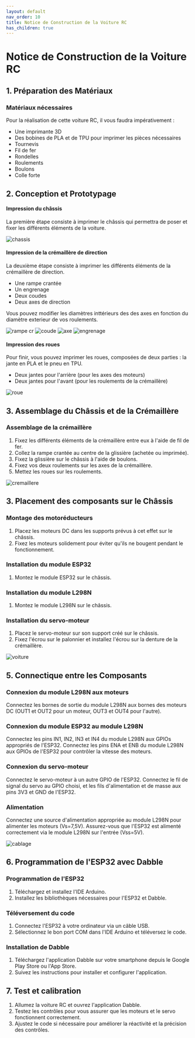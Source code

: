 ```yaml
---
layout: default
nav_order: 10
title: Notice de Construction de la Voiture RC
has_children: true
---
```


# Notice de Construction de la Voiture RC

## 1. Préparation des Matériaux

### Matériaux nécessaires
Pour la réalisation de cette voiture RC, il vous faudra impérativement :

- Une imprimante 3D
- Des bobines de PLA et de TPU pour imprimer les pièces nécessaires
- Tournevis
- Fil de fer
- Rondelles
- Roulements
- Boulons
- Colle forte

## 2. Conception et Prototypage

#### Impression du châssis
La première étape consiste à imprimer le châssis qui permettra de poser et fixer les différents éléments de la voiture.

![chassis](https://github.com/Makerspace-Amiens/2024-RCMiniCar/assets/119036120/4c704abc-9731-4fd7-9e0f-64920991eab5)

#### Impression de la crémaillère de direction
La deuxième étape consiste à imprimer les différents éléments de la crémaillère de direction.

- Une rampe crantée
- Un engrenage
- Deux coudes
- Deux axes de direction

Vous pouvez modifier les diamètres inttérieurs des des axes en fonction du diamètre exterieur de vos roulements.

![rampe cr](https://github.com/Makerspace-Amiens/2024-RCMiniCar/assets/119036120/0c5be8dc-9037-4cb7-bb3f-c28707bf138d)
![coude](https://github.com/Makerspace-Amiens/2024-RCMiniCar/assets/119036120/90a9c107-36cd-4fe9-9387-1200802588cd)
![axe](https://github.com/Makerspace-Amiens/2024-RCMiniCar/assets/119036120/a5566665-74a0-47ea-8d21-d0cd39aa2eda)
![engrenage](https://github.com/Makerspace-Amiens/2024-RCMiniCar/assets/119036120/e3bcd6c5-8b4a-44af-9be4-eb96af6c1717)


#### Impression des roues
Pour finir, vous pouvez imprimer les roues, composées de deux parties : la jante en PLA et le pneu en TPU.

- Deux jantes pour l'arrière (pour les axes des moteurs)
- Deux jantes pour l'avant (pour les roulements de la crémaillère)

![roue](https://github.com/Makerspace-Amiens/2024-RCMiniCar/assets/119036120/8065fe86-970f-45b6-85d1-6cd037d81a4d)

## 3. Assemblage du Châssis et de la Crémaillère

### Assemblage de la crémaillère
1. Fixez les différents éléments de la crémaillère entre eux à l'aide de fil de fer.
2. Collez la rampe crantée au centre de la glissière (achetée ou imprimée).
3. Fixez la glissière sur le châssis à l'aide de boulons.
4. Fixez vos deux roulements sur les axes de la crémaillère.
5. Mettez les roues sur les roulements.

![cremaillere](https://github.com/Makerspace-Amiens/2024-RCMiniCar/assets/119036120/6f7fb151-9823-4363-80aa-48ab4e3c1483)

## 3. Placement des composants sur le Châssis 

### Montage des motoréducteurs
1. Placez les moteurs DC dans les supports prévus à cet effet sur le châssis.
2. Fixez les moteurs solidement pour éviter qu'ils ne bougent pendant le fonctionnement.

### Installation du module ESP32
1. Montez le module ESP32 sur le châssis.

### Installation du module L298N
1. Montez le module L298N sur le châssis.

### Installation du servo-moteur
1. Placez le servo-moteur sur son support créé sur le châssis.
2. Fixez l'écrou sur le palonnier et installez l'écrou sur la denture de la crémaillère.

![voiture](https://github.com/Makerspace-Amiens/2024-RCMiniCar/assets/119036120/433f8bb3-1545-49fa-95b8-c67c50ce1d51)


## 5. Connectique entre les Composants

### Connexion du module L298N aux moteurs
Connectez les bornes de sortie du module L298N aux bornes des moteurs DC (OUT1 et OUT2 pour un moteur, OUT3 et OUT4 pour l'autre).

### Connexion du module ESP32 au module L298N
Connectez les pins IN1, IN2, IN3 et IN4 du module L298N aux GPIOs appropriés de l'ESP32.
Connectez les pins ENA et ENB du module L298N aux GPIOs de l'ESP32 pour contrôler la vitesse des moteurs.

### Connexion du servo-moteur
Connectez le servo-moteur à un autre GPIO de l'ESP32.
Connectez le fil de signal du servo au GPIO choisi, et les fils d'alimentation et de masse aux pins 3V3 et GND de l'ESP32.

### Alimentation
Connectez une source d'alimentation appropriée au module L298N pour alimenter les moteurs (Vs=7,5V).
Assurez-vous que l'ESP32 est alimenté correctement via le module L298N sur l'entrée (Vss=5V).

![cablage](https://github.com/Makerspace-Amiens/2024-RCMiniCar/assets/119036120/3f7cbb74-5b04-45f9-9f49-4e2c18df5542)

## 6. Programmation de l'ESP32 avec Dabble

### Programmation de l'ESP32
1. Téléchargez et installez l'IDE Arduino.
2. Installez les bibliothèques nécessaires pour l'ESP32 et Dabble.

### Téléversement du code
1. Connectez l'ESP32 à votre ordinateur via un câble USB.
2. Sélectionnez le bon port COM dans l'IDE Arduino et téléversez le code.

### Installation de Dabble
1. Téléchargez l'application Dabble sur votre smartphone depuis le Google Play Store ou l'App Store.
2. Suivez les instructions pour installer et configurer l'application.

## 7. Test et calibration
1. Allumez la voiture RC et ouvrez l'application Dabble.
2. Testez les contrôles pour vous assurer que les moteurs et le servo fonctionnent correctement.
3. Ajustez le code si nécessaire pour améliorer la réactivité et la précision des contrôles.

